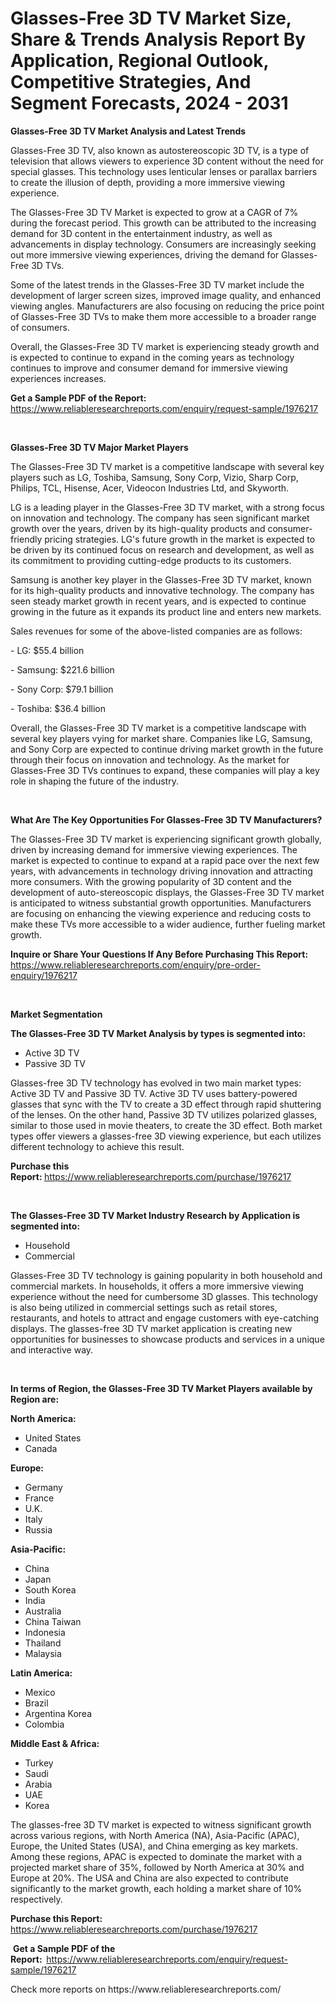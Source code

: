 <p><h1>Glasses-Free 3D TV Market Size, Share & Trends Analysis Report By Application, Regional Outlook, Competitive Strategies, And Segment Forecasts, 2024 - 2031</h1></p><p><strong>Glasses-Free 3D TV Market Analysis and Latest Trends</strong></p>
<p><p>Glasses-Free 3D TV, also known as autostereoscopic 3D TV, is a type of television that allows viewers to experience 3D content without the need for special glasses. This technology uses lenticular lenses or parallax barriers to create the illusion of depth, providing a more immersive viewing experience.</p><p>The Glasses-Free 3D TV Market is expected to grow at a CAGR of 7% during the forecast period. This growth can be attributed to the increasing demand for 3D content in the entertainment industry, as well as advancements in display technology. Consumers are increasingly seeking out more immersive viewing experiences, driving the demand for Glasses-Free 3D TVs.</p><p>Some of the latest trends in the Glasses-Free 3D TV market include the development of larger screen sizes, improved image quality, and enhanced viewing angles. Manufacturers are also focusing on reducing the price point of Glasses-Free 3D TVs to make them more accessible to a broader range of consumers.</p><p>Overall, the Glasses-Free 3D TV market is experiencing steady growth and is expected to continue to expand in the coming years as technology continues to improve and consumer demand for immersive viewing experiences increases.</p></p>
<p><strong>Get a Sample PDF of the Report:&nbsp;</strong> <a href="https://www.reliableresearchreports.com/enquiry/request-sample/1976217">https://www.reliableresearchreports.com/enquiry/request-sample/1976217</a></p>
<p>&nbsp;</p>
<p><strong>Glasses-Free 3D TV Major Market Players</strong></p>
<p><p>The Glasses-Free 3D TV market is a competitive landscape with several key players such as LG, Toshiba, Samsung, Sony Corp, Vizio, Sharp Corp, Philips, TCL, Hisense, Acer, Videocon Industries Ltd, and Skyworth.</p><p>LG is a leading player in the Glasses-Free 3D TV market, with a strong focus on innovation and technology. The company has seen significant market growth over the years, driven by its high-quality products and consumer-friendly pricing strategies. LG's future growth in the market is expected to be driven by its continued focus on research and development, as well as its commitment to providing cutting-edge products to its customers.</p><p>Samsung is another key player in the Glasses-Free 3D TV market, known for its high-quality products and innovative technology. The company has seen steady market growth in recent years, and is expected to continue growing in the future as it expands its product line and enters new markets.</p><p>Sales revenues for some of the above-listed companies are as follows:</p><p>- LG: $55.4 billion</p><p>- Samsung: $221.6 billion</p><p>- Sony Corp: $79.1 billion</p><p>- Toshiba: $36.4 billion</p><p>Overall, the Glasses-Free 3D TV market is a competitive landscape with several key players vying for market share. Companies like LG, Samsung, and Sony Corp are expected to continue driving market growth in the future through their focus on innovation and technology. As the market for Glasses-Free 3D TVs continues to expand, these companies will play a key role in shaping the future of the industry.</p></p>
<p>&nbsp;</p>
<p><strong>What Are The Key Opportunities For Glasses-Free 3D TV Manufacturers?</strong></p>
<p><p>The Glasses-Free 3D TV market is experiencing significant growth globally, driven by increasing demand for immersive viewing experiences. The market is expected to continue to expand at a rapid pace over the next few years, with advancements in technology driving innovation and attracting more consumers. With the growing popularity of 3D content and the development of auto-stereoscopic displays, the Glasses-Free 3D TV market is anticipated to witness substantial growth opportunities. Manufacturers are focusing on enhancing the viewing experience and reducing costs to make these TVs more accessible to a wider audience, further fueling market growth.</p></p>
<p><strong>Inquire or Share Your Questions If Any Before Purchasing This Report:</strong> <a href="https://www.reliableresearchreports.com/enquiry/pre-order-enquiry/1976217">https://www.reliableresearchreports.com/enquiry/pre-order-enquiry/1976217</a></p>
<p>&nbsp;</p>
<p><strong>Market Segmentation</strong></p>
<p><strong>The Glasses-Free 3D TV Market Analysis by types is segmented into:</strong></p>
<p><ul><li>Active 3D TV</li><li>Passive 3D TV</li></ul></p>
<p><p>Glasses-free 3D TV technology has evolved in two main market types: Active 3D TV and Passive 3D TV. Active 3D TV uses battery-powered glasses that sync with the TV to create a 3D effect through rapid shuttering of the lenses. On the other hand, Passive 3D TV utilizes polarized glasses, similar to those used in movie theaters, to create the 3D effect. Both market types offer viewers a glasses-free 3D viewing experience, but each utilizes different technology to achieve this result.</p></p>
<p><strong>Purchase this Report:&nbsp;</strong><a href="https://www.reliableresearchreports.com/purchase/1976217">https://www.reliableresearchreports.com/purchase/1976217</a></p>
<p>&nbsp;</p>
<p><strong>The Glasses-Free 3D TV Market Industry Research by Application is segmented into:</strong></p>
<p><ul><li>Household</li><li>Commercial</li></ul></p>
<p><p>Glasses-Free 3D TV technology is gaining popularity in both household and commercial markets. In households, it offers a more immersive viewing experience without the need for cumbersome 3D glasses. This technology is also being utilized in commercial settings such as retail stores, restaurants, and hotels to attract and engage customers with eye-catching displays. The glasses-free 3D TV market application is creating new opportunities for businesses to showcase products and services in a unique and interactive way.</p></p>
<p>&nbsp;</p>
<p><strong>In terms of Region, the Glasses-Free 3D TV Market Players available by Region are:</strong></p>
<p>
    <p> <strong> North America: </strong>
        <ul>
            <li>United States</li>
            <li>Canada</li>
        </ul>
        </p> 
    <p> <strong> Europe: </strong>
        <ul>
            <li>Germany</li>
            <li>France</li>
            <li>U.K.</li>
            <li>Italy</li>
            <li>Russia</li>
        </ul>
        </p> 
    <p> <strong> Asia-Pacific: </strong>
        <ul>
            <li>China</li>
            <li>Japan</li>
            <li>South Korea</li>
            <li>India</li>
            <li>Australia</li>
            <li>China Taiwan</li>
            <li>Indonesia</li>
            <li>Thailand</li>
            <li>Malaysia</li>
        </ul>
        </p> 
    <p> <strong> Latin America: </strong>
        <ul>
            <li>Mexico</li>
            <li>Brazil</li>
            <li>Argentina Korea</li>
            <li>Colombia</li>
        </ul>
        </p> 
    <p> <strong> Middle East & Africa: </strong>
        <ul>
            <li>Turkey</li>
            <li>Saudi</li>
            <li>Arabia</li>
            <li>UAE</li>
            <li>Korea</li>
        </ul>
    </p>
    </p>
<p><p>The glasses-free 3D TV market is expected to witness significant growth across various regions, with North America (NA), Asia-Pacific (APAC), Europe, the United States (USA), and China emerging as key markets. Among these regions, APAC is expected to dominate the market with a projected market share of 35%, followed by North America at 30% and Europe at 20%. The USA and China are also expected to contribute significantly to the market growth, each holding a market share of 10% respectively.</p></p>
<p><strong>Purchase this Report: </strong><a href="https://www.reliableresearchreports.com/purchase/1976217">https://www.reliableresearchreports.com/purchase/1976217</a></p>
<p>&nbsp;<strong>Get a Sample PDF of the Report:&nbsp;&nbsp;</strong><a href="https://www.reliableresearchreports.com/enquiry/request-sample/1976217">https://www.reliableresearchreports.com/enquiry/request-sample/1976217</a></p>
<p><strong></strong></p>
<p>Check more reports on https://www.reliableresearchreports.com/</p>